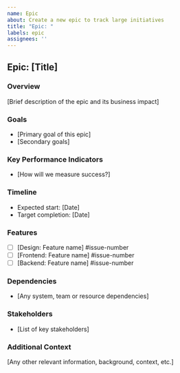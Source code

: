 ```yaml
---
name: Epic
about: Create a new epic to track large initiatives
title: "Epic: "
labels: epic
assignees: ''
---
```

## Epic: [Title]

### Overview
[Brief description of the epic and its business impact]

### Goals
- [Primary goal of this epic]
- [Secondary goals]

### Key Performance Indicators
- [How will we measure success?]

### Timeline
- Expected start: [Date]
- Target completion: [Date]

### Features
- [ ] [Design: Feature name] #issue-number
- [ ] [Frontend: Feature name] #issue-number
- [ ] [Backend: Feature name] #issue-number

### Dependencies
- [Any system, team or resource dependencies]

### Stakeholders
- [List of key stakeholders]

### Additional Context
[Any other relevant information, background, context, etc.]

